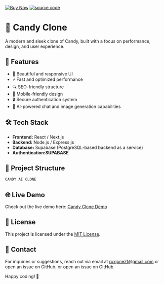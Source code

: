[![Buy Now](https://img.shields.io/badge/Buy%20Now-Email-red)](mailto:roxjonez1@gmail.com)
[![source code](https://img.shields.io/badge/Buy%20Now-Email-red)](mailto:roxjonez1@gmail.com)

# 🍬 Candy Clone

A modern and sleek clone of Candy, built with a focus on performance, design, and user experience.

## 🚀 Features

- 🎨 Beautiful and responsive UI
- ⚡️ Fast and optimized performance
- 🔍 SEO-friendly structure
- 📱 Mobile-friendly design
- 🔒 Secure authentication system
- 💬 AI-powered chat and image generation capabilities 

## 🛠️ Tech Stack

- **Frontend:** React / Next.js 
- **Backend:** Node.js / Express.js&#x20;
- **Database:** Supabase (PostgreSQL-based backend as a service)&#x20;
- **Authentication\:SUPABASE**

## 📂 Project Structure



```bash
CANDY AI CLONE
```

## 🌐 Live Demo

Check out the live demo here: [Candy Clone Demo](https://ccandyat.vercel.app/)

##

## 📜 License

This project is licensed under the [MIT License](LICENSE).

## 📧 Contact

For inquiries or suggestions, reach out via email at [roxjonez1@gmail.com](mailto:roxjonez1@gmail.com) or open an issue on GitHub. or open an issue on GitHub.

Happy coding! 🎉

